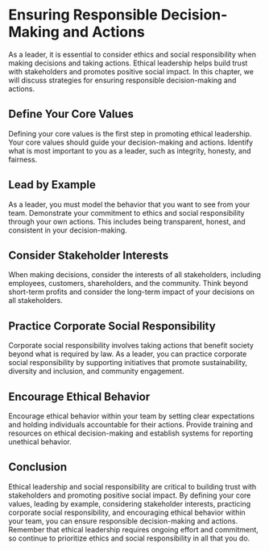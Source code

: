 Ensuring Responsible Decision-Making and Actions
===========================================================================================================

As a leader, it is essential to consider ethics and social responsibility when making decisions and taking actions. Ethical leadership helps build trust with stakeholders and promotes positive social impact. In this chapter, we will discuss strategies for ensuring responsible decision-making and actions.

Define Your Core Values
-----------------------

Defining your core values is the first step in promoting ethical leadership. Your core values should guide your decision-making and actions. Identify what is most important to you as a leader, such as integrity, honesty, and fairness.

Lead by Example
---------------

As a leader, you must model the behavior that you want to see from your team. Demonstrate your commitment to ethics and social responsibility through your own actions. This includes being transparent, honest, and consistent in your decision-making.

Consider Stakeholder Interests
------------------------------

When making decisions, consider the interests of all stakeholders, including employees, customers, shareholders, and the community. Think beyond short-term profits and consider the long-term impact of your decisions on all stakeholders.

Practice Corporate Social Responsibility
----------------------------------------

Corporate social responsibility involves taking actions that benefit society beyond what is required by law. As a leader, you can practice corporate social responsibility by supporting initiatives that promote sustainability, diversity and inclusion, and community engagement.

Encourage Ethical Behavior
--------------------------

Encourage ethical behavior within your team by setting clear expectations and holding individuals accountable for their actions. Provide training and resources on ethical decision-making and establish systems for reporting unethical behavior.

Conclusion
----------

Ethical leadership and social responsibility are critical to building trust with stakeholders and promoting positive social impact. By defining your core values, leading by example, considering stakeholder interests, practicing corporate social responsibility, and encouraging ethical behavior within your team, you can ensure responsible decision-making and actions. Remember that ethical leadership requires ongoing effort and commitment, so continue to prioritize ethics and social responsibility in all that you do.
